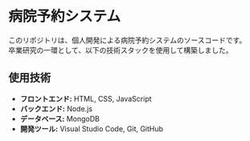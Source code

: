 # 病院予約システム

このリポジトリは、個人開発による病院予約システムのソースコードです。  
卒業研究の一環として、以下の技術スタックを使用して構築しました。

## 使用技術

- **フロントエンド:** HTML, CSS, JavaScript
- **バックエンド:** Node.js
- **データベース:** MongoDB
- **開発ツール:** Visual Studio Code, Git, GitHub
